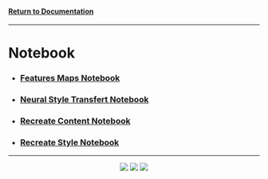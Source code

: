 #### [Return to Documentation](../README.md)
***
# Notebook
- ### [Features Maps Notebook](feature_map.ipynb)
- ### [Neural Style Transfert Notebook](style_transfert.ipynb)
- ### [Recreate Content Notebook](recreate_content.ipynb)
- ### [Recreate Style Notebook](recreate_style.ipynb)
***
<p align="center">
    <img src="https://i.imgur.com/F2eZCTV.gif">
    <img src="https://i.imgur.com/TAuDx1e.gif">
    <img src="https://i.imgur.com/1hpX2Ju.gif">
</p>

